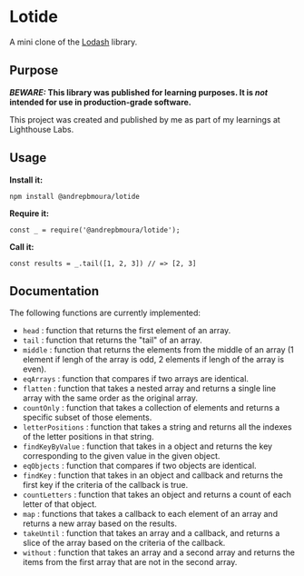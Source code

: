 # Lotide

A mini clone of the [Lodash](https://lodash.com) library.

## Purpose

**_BEWARE:_ This library was published for learning purposes. It is _not_ intended for use in production-grade software.**

This project was created and published by me as part of my learnings at Lighthouse Labs. 

## Usage

**Install it:**

`npm install @andrepbmoura/lotide`

**Require it:**

`const _ = require('@andrepbmoura/lotide');`

**Call it:**

`const results = _.tail([1, 2, 3]) // => [2, 3]`

## Documentation

The following functions are currently implemented:

* `head` : function that returns the first element of an array.
* `tail` : function that returns the "tail" of an array.
* `middle` : function that returns the elements from the middle of an array (1 element if lengh of the array is odd, 2 elements if lengh of the array is even).
* `eqArrays` : function that compares if two arrays are identical.
* `flatten` : function that takes a nested array and returns a single line array with the same order as the original array.
* `countOnly` : function that takes a collection of elements and returns a specific subset of those elements.
* `letterPositions` : function that takes a string and returns all the indexes of the letter positions in that string.
* `findKeyByValue` : function that takes in a object and returns the key corresponding to the given value in the given object. 
* `eqObjects` : function that compares if two objects are identical.
* `findKey` : function that takes in an object and callback and returns the first key if the criteria of the callback is true.
* `countLetters` : function that takes an object and returns a count of each letter of that object. 
* `map` : functions that takes a callback to each element of an array and returns a new array based on the results.
* `takeUntil` : function that takes an array and a callback, and returns a slice of the array based on the criteria of the callback.
* `without` : function that takes an array and a second array and returns the items from the first array that are not in the second array.





